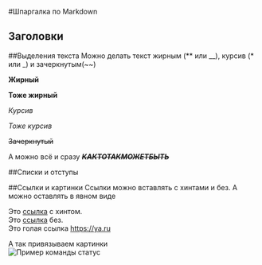 #Шпаргалка по Markdown

## Заголовки 

##Выделения текста
Можно делать текст жирным (** или __), курсив (* или _) и зачеркнутым(~~) <br>

__Жирный__

**Тоже жирный**

*Курсив*

_Тоже курсив_

~~Зачеркнутый~~

А можно всё и сразу **_~~КАКТОТАКМОЖЕТБЫТЬ~~_**

##Списки и отступы


##Ссылки и картинки
Ссылки можно вставлять с хинтами и без. А можно оставлять в явном виде

Это [ссылка](https://ya.ru "Яндекс") с хинтом. <br>
Это [ссылка](https://ya.ru) без.<br>
Это голая ссылка <https://ya.ru>


А так привязываем картинки<br />![Пример команды статус](status.png)